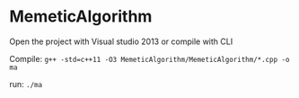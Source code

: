 # MemeticAlgorithm

Open the project with Visual studio 2013 or compile with CLI

Compile:
`g++ -std=c++11 -O3 MemeticAlgorithm/MemeticAlgorithm/*.cpp -o ma`

run:
`./ma`
